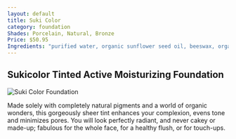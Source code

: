 ```yaml
---
layout: default
title: Suki Color
category: foundation
Shades: Porcelain, Natural, Bronze
Price: $50.95
Ingredients: "purified water, organic sunflower seed oil, beeswax, organic grape seed oil, organic jojoba seed oil, hazelnut oil, borage oil, cetearyl alcohol, shea butter, standardized willow bark extract, organic food-grade non-gmo lecithin, vitamin and retinol liposomes, sodium borate, organic rose extract in food-grade ethyl alcohol, organic food-grade acacia catechu gum, organic food-grade xanthan gum, fragrance (made only from pure, steam-distilled essential oils) [may contain: titanium dioxide, iron oxides]"
---
```


## Sukicolor Tinted Active Moisturizing Foundation

<img src="{{site.baseurl}}/images/sukicolor.jpg" alt="Suki Color Foundation">

Made solely with completely natural pigments and a world of organic wonders, this gorgeously sheer tint enhances your complexion, evens tone and minimizes pores. You will look perfectly radiant, and never cakey or made-up; fabulous for the whole face, for a healthy flush, or for touch-ups.